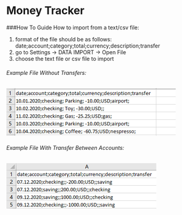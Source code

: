 # Money Tracker

###How To Guide
How to import from a text/csv file:
1. format of the file should be as follows:
date;account;category;total;currency;description;transfer
2. go to Settings -> DATA IMPORT -> Open File
3. choose the text file or csv file to import

###### Example File Without Transfers:

![](public/exampleCsv.png)

###### Example File With Transfer Between Accounts:

![](public/transferCsv.png)
